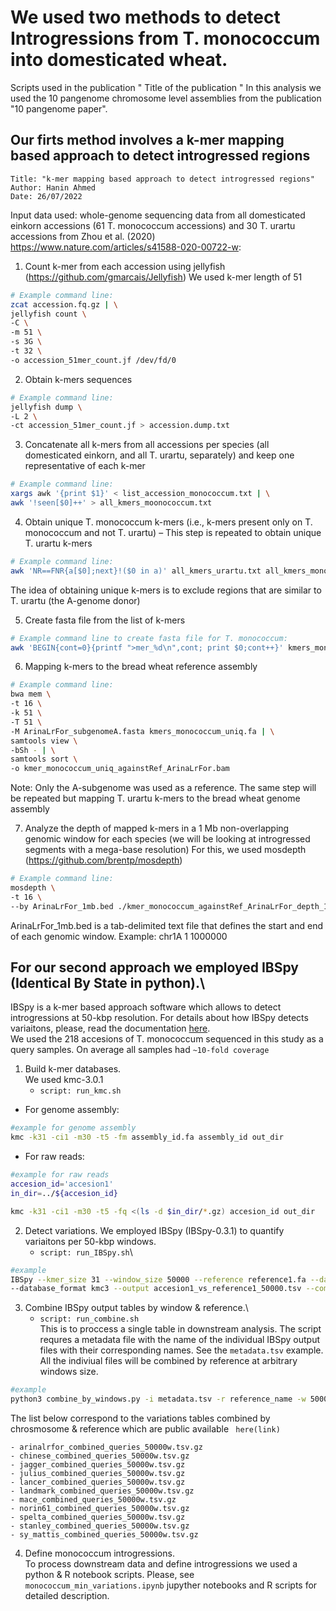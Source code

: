 
# We used two methods to detect Introgressions from T. monococcum into domesticated wheat.

Scripts used in the publication " Title of the publication " 
In this analysis we used the 10 pangenome chromosome level assemblies from the publication "10 pangenome paper".


## Our firts method involves a k-mer mapping based approach to detect introgressed regions
```
Title: "k-mer mapping based approach to detect introgressed regions"
Author: Hanin Ahmed
Date: 26/07/2022
```
Input data used: whole-genome sequencing data from all domesticated einkorn accessions (61 T. monococcum accessions) and 30 T. urartu accessions from Zhou et al. (2020) https://www.nature.com/articles/s41588-020-00722-w: 


1)	Count k-mer from each accession using jellyfish (https://github.com/gmarcais/Jellyfish)
We used k-mer length of 51
```sh
# Example command line:
zcat accession.fq.gz | \
jellyfish count \
-C \
-m 51 \
-s 3G \
-t 32 \
-o accession_51mer_count.jf /dev/fd/0
```

2)	Obtain k-mers sequences
```sh
# Example command line: 
jellyfish dump \
-L 2 \
-ct accession_51mer_count.jf > accession.dump.txt
```

3)	Concatenate all k-mers from all accessions per species (all domesticated einkorn, and all T. urartu, separately) and keep one representative of each k-mer
```sh
# Example command line: 
xargs awk '{print $1}' < list_accession_monococcum.txt | \
awk '!seen[$0]++' > all_kmers_moonococcum.txt
```

4)	Obtain unique T. monococcum k-mers (i.e., k-mers present only on T. monococcum and not T. urartu)  – This step is repeated to obtain unique T. urartu k-mers
```sh
# Example command line: 
awk 'NR==FNR{a[$0];next}!($0 in a)' all_kmers_urartu.txt all_kmers_monococcum.txt > kmers_monococcum_uniq.txt
```
The idea of obtaining unique k-mers is to exclude regions that are similar to T. urartu (the A-genome donor) 

5)	Create fasta file from the list of k-mers
```sh
# Example command line to create fasta file for T. monococcum:
awk 'BEGIN{cont=0}{printf ">mer_%d\n",cont; print $0;cont++}' kmers_monococcum_uniq.txt > kmers_monococcum_uniq.fa
```

6)	Mapping k-mers to the bread wheat reference assembly
```sh
# Example command line:
bwa mem \
-t 16 \
-k 51 \
-T 51 \
-M ArinaLrFor_subgenomeA.fasta kmers_monococcum_uniq.fa | \
samtools view \
-bSh - | \
samtools sort \
-o kmer_monococcum_uniq_againstRef_ArinaLrFor.bam 
```
Note: Only the A-subgenome was used as a reference. The same step will be repeated but mapping T. urartu k-mers to the bread wheat genome assembly

7)	Analyze the depth of mapped k-mers in a 1 Mb non-overlapping genomic window for each species (we will be looking at introgressed segments with a mega-base resolution)
For this, we used mosdepth (https://github.com/brentp/mosdepth)
```sh
# Example command line:
mosdepth \
-t 16 \
--by ArinaLrFor_1mb.bed ./kmer_monococcum_againstRef_ArinaLrFor_depth_1Mb kmer_monococcum_uniq_againstRef_ArinaLrFor.bam
```
ArinaLrFor_1mb.bed is a tab-delimited text file that defines the start and end of each genomic window.
Example:
chr1A	1	1000000


## For our second approach we employed IBSpy (Identical By State in python).\

IBSpy is a k-mer based approach software which allows to detect introgressions at 50-kbp resolution. For details about how IBSpy detects variaitons, please, read the documentation [here](https://github.com/Uauy-Lab/IBSpy).\
We used the 218 accesions of T. monococcum sequenced in this study as a query samples. On average all samples had ```~10-fold coverage```


1. Build k-mer databases.\
We used kmc-3.0.1
	* ```script: run_kmc.sh```
- For genome assembly:

```sh
#example for genome assembly
kmc -k31 -ci1 -m30 -t5 -fm assembly_id.fa assembly_id out_dir
```
- For raw reads:
```sh
#example for raw reads
accesion_id='accesion1'
in_dir=../${accesion_id}

kmc -k31 -ci1 -m30 -t5 -fq <(ls -d $in_dir/*.gz) accesion_id out_dir
```

2. Detect variations.
We employed IBSpy (IBSpy-0.3.1) to quantify variaitons per 50-kbp windows.
	* ``` script: run_IBSpy.sh ```\

```sh
#example
IBSpy --kmer_size 31 --window_size 50000 --reference reference1.fa --database accesion1 \
--database_format kmc3 --output accesion1_vs_reference1_50000.tsv --compress
```

3. Combine IBSpy output tables by window & reference.\
	* ```script: run_combine.sh```\
	This is to proccess a single table in downstream analysis. The script requres a metadata file with the name of the individual IBSpy output files with their corresponding names. See the ```metadata.tsv``` example. All the  indiviual files will be combined by reference at arbitrary windows size.

```sh
#example
python3 combine_by_windows.py -i metadata.tsv -r reference_name -w 50000 -s variations -o reference_combined_queries_50000.tsv.gz
```

The list below correspond to the variations tables combined by chrosmosome & reference which are public available ``` here(link)```

	- arinalrfor_combined_queries_50000w.tsv.gz
	- chinese_combined_queries_50000w.tsv.gz
	- jagger_combined_queries_50000w.tsv.gz
	- julius_combined_queries_50000w.tsv.gz
	- lancer_combined_queries_50000w.tsv.gz
	- landmark_combined_queries_50000w.tsv.gz
	- mace_combined_queries_50000w.tsv.gz
	- norin61_combined_queries_50000w.tsv.gz
	- spelta_combined_queries_50000w.tsv.gz
	- stanley_combined_queries_50000w.tsv.gz
	- sy_mattis_combined_queries_50000w.tsv.gz

4. Define monococcum introgressions.\
To process downstream data and define introgressions we used a python & R notebook scripts.
Please, see ``` monococcum_min_variations.ipynb ``` jupyther notebooks and R scripts for detailed description.